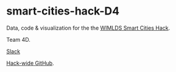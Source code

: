 # smart-cities-hack-D4

Data, code & visualization for the the [WIMLDS Smart Cities Hack](http://www.wimldsdatadive.com/hackathons/2). 

Team 4D.

[Slack](https://smartcitieshack.slack.com/)

[Hack-wide GitHub](https://github.com/WiMLDS/smart_cities/). 

